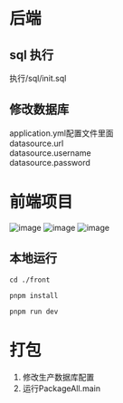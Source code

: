 # 后端
## sql 执行
执行/sql/init.sql

## 修改数据库
application.yml配置文件里面  
datasource.url  
datasource.username  
datasource.password

# 前端项目
![image](https://github.com/duzengjie/navigation/blob/main/file/主界面1.png)
![image](https://github.com/duzengjie/navigation/blob/main/file/编辑界面.png)
![image](https://github.com/duzengjie/navigation/blob/main/file/新增卡片按钮.png)

## 本地运行
```shell
cd ./front
```

```shell
pnpm install
```

```shell
pnpm run dev
```

# 打包
1. 修改生产数据库配置
2. 运行PackageAll.main
